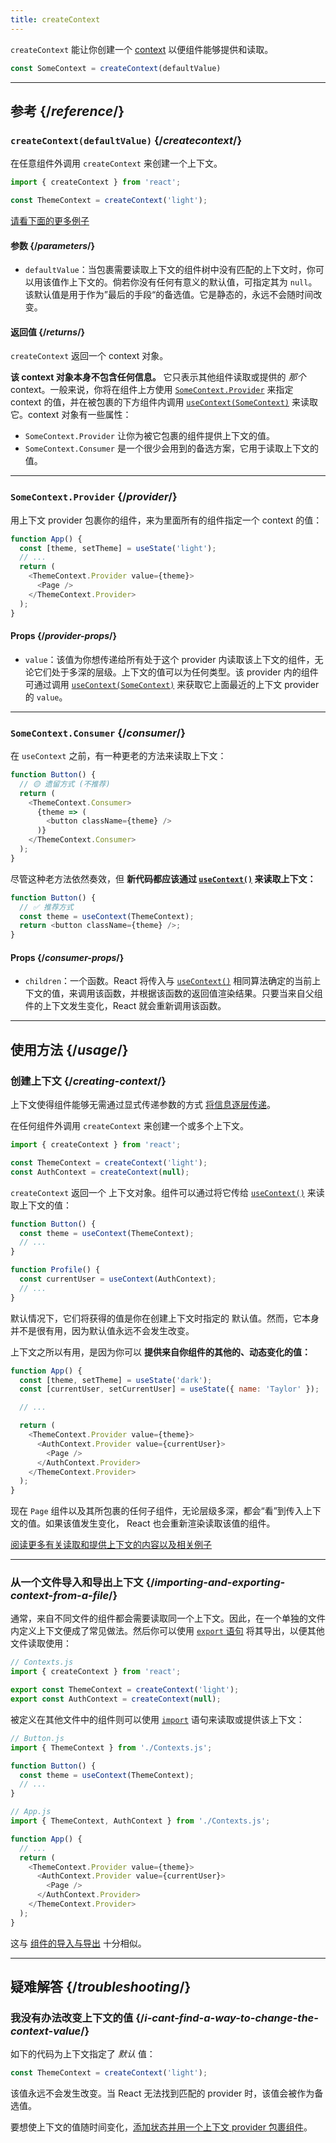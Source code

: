 ```yaml
---
title: createContext
---
```


<Intro>

`createContext` 能让你创建一个 [context](/learn/passing-data-deeply-with-context) 以便组件能够提供和读取。

```js
const SomeContext = createContext(defaultValue)
```

</Intro>

<InlineToc />

---

## 参考 {/*reference*/}

### `createContext(defaultValue)` {/*createcontext*/}

在任意组件外调用 `createContext` 来创建一个上下文。

```js
import { createContext } from 'react';

const ThemeContext = createContext('light');
```

[请看下面的更多例子](#usage)

#### 参数 {/*parameters*/}

* `defaultValue`：当包裹需要读取上下文的组件树中没有匹配的上下文时，你可以用该值作上下文的。倘若你没有任何有意义的默认值，可指定其为 `null`。该默认值是用于作为”最后的手段“的备选值。它是静态的，永远不会随时间改变。

#### 返回值 {/*returns*/}

`createContext` 返回一个 context 对象。

**该 context 对象本身不包含任何信息。** 它只表示其他组件读取或提供的 *那个* context。一般来说，你将在组件上方使用 [`SomeContext.Provider`](#provider) 来指定 context 的值，并在被包裹的下方组件内调用 [`useContext(SomeContext)`](/reference/react/useContext) 来读取它。context 对象有一些属性：

* `SomeContext.Provider` 让你为被它包裹的组件提供上下文的值。
* `SomeContext.Consumer` 是一个很少会用到的备选方案，它用于读取上下文的值。

---

### `SomeContext.Provider` {/*provider*/}

用上下文 provider 包裹你的组件，来为里面所有的组件指定一个 context 的值：

```js
function App() {
  const [theme, setTheme] = useState('light');
  // ...
  return (
    <ThemeContext.Provider value={theme}>
      <Page />
    </ThemeContext.Provider>
  );
}
```

#### Props {/*provider-props*/}

* `value`：该值为你想传递给所有处于这个 provider 内读取该上下文的组件，无论它们处于多深的层级。上下文的值可以为任何类型。该 provider 内的组件可通过调用 [`useContext(SomeContext)`](/reference/react/useContext) 来获取它上面最近的上下文 provider 的 `value`。

---

### `SomeContext.Consumer` {/*consumer*/}

在 `useContext` 之前，有一种更老的方法来读取上下文：

```js
function Button() {
  // 🟡 遗留方式 (不推荐)
  return (
    <ThemeContext.Consumer>
      {theme => (
        <button className={theme} />
      )}
    </ThemeContext.Consumer>
  );
}
```

尽管这种老方法依然奏效，但 **新代码都应该通过 [`useContext()`](/reference/react/useContext) 来读取上下文：**

```js
function Button() {
  // ✅ 推荐方式
  const theme = useContext(ThemeContext);
  return <button className={theme} />;
}
```

#### Props {/*consumer-props*/}

* `children`：一个函数。React 将传入与 [`useContext()`](/reference/react/useContext) 相同算法确定的当前上下文的值，来调用该函数，并根据该函数的返回值渲染结果。只要当来自父组件的上下文发生变化，React 就会重新调用该函数。

---

## 使用方法 {/*usage*/}

### 创建上下文 {/*creating-context*/}

上下文使得组件能够无需通过显式传递参数的方式 [将信息逐层传递](/learn/passing-data-deeply-with-context)。

在任何组件外调用 `createContext` 来创建一个或多个上下文。

```js [[1, 3, "ThemeContext"], [1, 4, "AuthContext"], [3, 3, "'light'"], [3, 4, "null"]]
import { createContext } from 'react';

const ThemeContext = createContext('light');
const AuthContext = createContext(null);
```

`createContext` 返回一个 <CodeStep step={1}>上下文对象</CodeStep>。组件可以通过将它传给 [`useContext()`](/reference/react/useContext) 来读取上下文的值：

```js [[1, 2, "ThemeContext"], [1, 7, "AuthContext"]]
function Button() {
  const theme = useContext(ThemeContext);
  // ...
}

function Profile() {
  const currentUser = useContext(AuthContext);
  // ...
}
```

默认情况下，它们将获得的值是你在创建上下文时指定的 <CodeStep step={3}>默认值</CodeStep>。然而，它本身并不是很有用，因为默认值永远不会发生改变。

上下文之所以有用，是因为你可以 **提供来自你组件的其他的、动态变化的值：**

```js {8-9,11-12}
function App() {
  const [theme, setTheme] = useState('dark');
  const [currentUser, setCurrentUser] = useState({ name: 'Taylor' });

  // ...

  return (
    <ThemeContext.Provider value={theme}>
      <AuthContext.Provider value={currentUser}>
        <Page />
      </AuthContext.Provider>
    </ThemeContext.Provider>
  );
}
```

现在 `Page` 组件以及其所包裹的任何子组件，无论层级多深，都会“看”到传入上下文的值。如果该值发生变化， React 也会重新渲染读取该值的组件。

[阅读更多有关读取和提供上下文的内容以及相关例子](/reference/react/useContext)

---

### 从一个文件导入和导出上下文 {/*importing-and-exporting-context-from-a-file*/}

通常，来自不同文件的组件都会需要读取同一个上下文。因此，在一个单独的文件内定义上下文便成了常见做法。然后你可以使用 [`export` 语句](https://developer.mozilla.org/en-US/docs/web/javascript/reference/statements/export) 将其导出，以便其他文件读取使用：

```js {4-5}
// Contexts.js
import { createContext } from 'react';

export const ThemeContext = createContext('light');
export const AuthContext = createContext(null);
````

被定义在其他文件中的组件则可以使用 [`import`](https://developer.mozilla.org/en-US/docs/web/javascript/reference/statements/import) 语句来读取或提供该上下文：

```js {2}
// Button.js
import { ThemeContext } from './Contexts.js';

function Button() {
  const theme = useContext(ThemeContext);
  // ...
}
```

```js {2}
// App.js
import { ThemeContext, AuthContext } from './Contexts.js';

function App() {
  // ...
  return (
    <ThemeContext.Provider value={theme}>
      <AuthContext.Provider value={currentUser}>
        <Page />
      </AuthContext.Provider>
    </ThemeContext.Provider>
  );
}
```

这与 [组件的导入与导出](/learn/importing-and-exporting-components) 十分相似。

---

## 疑难解答 {/*troubleshooting*/}

### 我没有办法改变上下文的值 {/*i-cant-find-a-way-to-change-the-context-value*/}


如下的代码为上下文指定了 *默认* 值：

```js
const ThemeContext = createContext('light');
```

该值永远不会发生改变。当 React 无法找到匹配的 provider 时，该值会被作为备选值。

要想使上下文的值随时间变化，[添加状态并用一个上下文 provider 包裹组件](/reference/react/useContext#updating-data-passed-via-context)。

